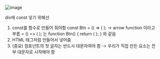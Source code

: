 ![image](https://user-images.githubusercontent.com/86208370/175987034-cbade154-9129-4b6e-b1b6-84cde3e6add1.png)


div에 const 넣기 위해선
1. const를 함수로 만들어 줘야함 const Btn = () => ( );
-> arrow function 이라고 부름
= () => ( ); 는 function Btn() { return ( ); } 와 같음
2. HTML 태그처럼 만들어서 넣어줌
3. (중요) 컴포넌트의 첫 글자는 반드시 대문자여야 함
-> 우리가 직접 만든 요소는 전부 대문자로 시작해야 함
